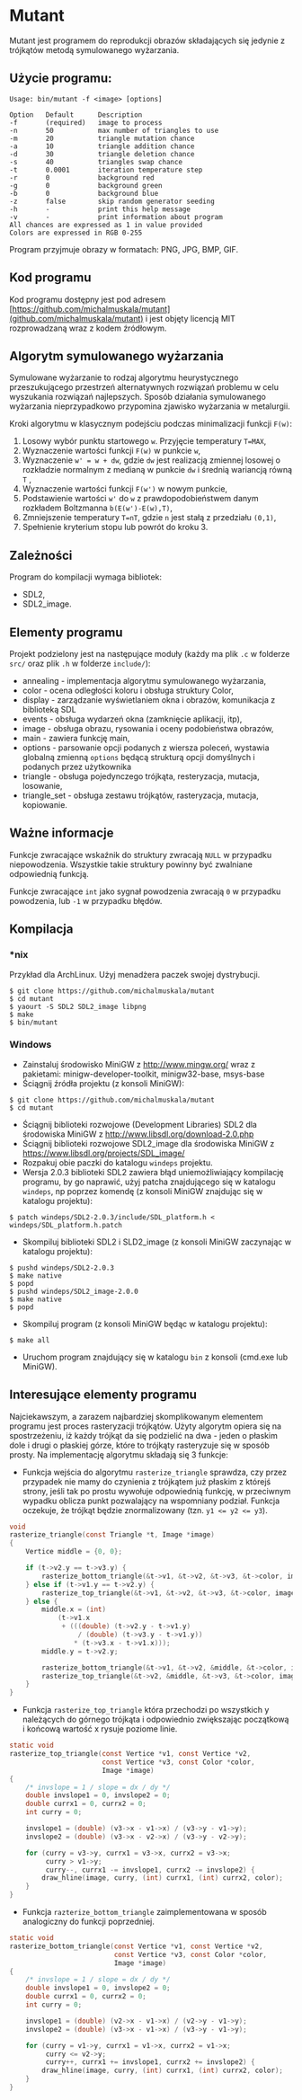 # Mutant

Mutant jest programem do reprodukcji obrazów składających się jedynie z trójkątów
metodą symulowanego wyżarzania.

## Użycie programu:
```
Usage: bin/mutant -f <image> [options]

Option   Default      Description
-f       (required)   image to process
-n       50           max number of triangles to use
-m       20           triangle mutation chance
-a       10           triangle addition chance
-d       30           triangle deletion chance
-s       40           triangles swap chance
-t       0.0001       iteration temperature step
-r       0            background red
-g       0            background green
-b       0            background blue
-z       false        skip random generator seeding
-h       -            print this help message
-v       -            print information about program
All chances are expressed as 1 in value provided
Colors are expressed in RGB 0-255
```

Program przyjmuje obrazy w formatach: PNG, JPG, BMP, GIF.

## Kod programu

Kod programu dostępny jest pod adresem
[https://github.com/michalmuskala/mutant](github.com/michalmuskala/mutant)
i jest objęty licencją MIT rozprowadzaną wraz z kodem źródłowym.

## Algorytm symulowanego wyżarzania

Symulowane wyżarzanie to rodzaj algorytmu heurystycznego przeszukującego
przestrzeń alternatywnych rozwiązań problemu w celu wyszukania rozwiązań
najlepszych. Sposób działania symulowanego wyżarzania nieprzypadkowo przypomina
zjawisko wyżarzania w metalurgii.

Kroki algorytmu w klasycznym podejściu podczas minimalizacji funkcji `F(w)`:

1. Losowy wybór punktu startowego `w`. Przyjęcie temperatury `T=MAX`,
2. Wyznaczenie wartości funkcji `F(w)` w punkcie `w`,
3. Wyznaczenie `w' = w + dw`, gdzie `dw` jest realizacją zmiennej losowej
o rozkładzie normalnym z medianą w punkcie `dw` i średnią wariancją równą `T` ,
4. Wyznaczenie wartości funkcji `F(w')` w nowym punkcie,
5. Podstawienie wartości `w'` do  `w` z prawdopodobieństwem danym rozkładem
Boltzmanna `b(E(w')-E(w),T)`,
6. Zmniejszenie temperatury `T=nT`, gdzie `n` jest stałą z przedziału `(0,1)`,
7. Spełnienie kryterium stopu lub powrót do kroku 3.


## Zależności

Program do kompilacji wymaga bibliotek:
* SDL2,
* SDL2_image.

## Elementy programu

Projekt podzielony jest na następujące moduły (każdy ma plik `.c` w folderze
`src/` oraz plik `.h` w folderze `include/`):
* annealing - implementacja algorytmu symulowanego wyżarzania,
* color - ocena odległości koloru i obsługa struktury Color,
* display - zarządzanie wyświetlaniem okna i obrazów, komunikacja z biblioteką SDL
* events - obsługa wydarzeń okna (zamknięcie aplikacji, itp),
* image - obsługa obrazu, rysowania i oceny podobieństwa obrazów,
* main - zawiera funkcję main,
* options - parsowanie opcji podanych z wiersza poleceń, wystawia globalną zmienną
`options` będącą strukturą opcji domyślnych i podanych przez użytkownika
* triangle - obsługa pojedynczego trójkąta, resteryzacja, mutacja, losowanie,
* triangle_set - obsługa zestawu trójkątów, rasteryzacja, mutacja, kopiowanie.

## Ważne informacje

Funkcje zwracające wskaźnik do struktury zwracają `NULL` w przypadku niepowodzenia.
Wszystkie takie struktury powinny być zwalniane odpowiednią funkcją.

Funkcje zwracające `int` jako sygnał powodzenia zwracają `0` w przypadku powodzenia,
lub `-1` w przypadku błędów.

## Kompilacja

### *nix
Przykład dla ArchLinux. Użyj menadżera paczek swojej dystrybucji.
```
$ git clone https://github.com/michalmuskala/mutant
$ cd mutant
$ yaourt -S SDL2 SDL2_image libpng
$ make
$ bin/mutant
```

### Windows
* Zainstaluj środowisko MiniGW z http://www.mingw.org/ wraz z pakietami:
minigw-developer-toolkit, minigw32-base, msys-base
* Ściągnij źródła projektu (z konsoli MiniGW):
```
$ git clone https://github.com/michalmuskala/mutant
$ cd mutant
```
* Ściągnij biblioteki rozwojowe (Development Libraries) SDL2 dla środowiska
MiniGW z http://www.libsdl.org/download-2.0.php
* Ściągnij biblioteki rozwojowe SDL2_image dla środowiska MiniGW
z https://www.libsdl.org/projects/SDL_image/
* Rozpakuj obie paczki do katalogu `windeps` projektu.
* Wersja 2.0.3 biblioteki SDL2 zawiera błąd uniemożliwiający kompilację programu, by go naprawić,
użyj patcha znajdującego się w katalogu `windeps`, np poprzez komendę
(z konsoli MiniGW znajdując się w katalogu projektu):
```
$ patch windeps/SDL2-2.0.3/include/SDL_platform.h < windeps/SDL_platform.h.patch
```
* Skompiluj biblioteki SDL2 i SLD2_image (z konsoli MiniGW zaczynając w katalogu projektu):
```
$ pushd windeps/SDL2-2.0.3
$ make native
$ popd
$ pushd windeps/SDL2_image-2.0.0
$ make native
$ popd
```
* Skompiluj program (z konsoli MiniGW będąc w katalogu projektu):
```
$ make all
```
* Uruchom program znajdujący się w katalogu `bin` z konsoli (cmd.exe lub MiniGW).

## Interesujące elementy programu

Najciekawszym, a zarazem najbardziej skomplikowanym elementem programu
jest proces rasteryzacji trójkątów. Użyty algorytm opiera się na
spostrzeżeniu, iż każdy trójkąt da się podzielić na dwa - jeden o płaskim
dole i drugi o płaskiej górze, które to trójkąty rasteryzuje się w sposób prosty.
Na implementację algorytmu składają się 3 funkcje:

* Funkcja wejścia do algorytmu `rasterize_triangle` sprawdza, czy przez przypadek
nie mamy do czynienia z trójkątem już płaskim z którejś strony, jeśli tak po prostu
wywołuje odpowiednią funkcję, w przeciwnym wypadku oblicza punkt pozwalający na
wspomniany podział. Funkcja oczekuje, że trójkąt będzie znormalizowany
(tzn. `y1 <= y2 <= y3`).
```c
void
rasterize_triangle(const Triangle *t, Image *image)
{
    Vertice middle = {0, 0};

    if (t->v2.y == t->v3.y) {
        rasterize_bottom_triangle(&t->v1, &t->v2, &t->v3, &t->color, image);
    } else if (t->v1.y == t->v2.y) {
        rasterize_top_triangle(&t->v1, &t->v2, &t->v3, &t->color, image);
    } else {
        middle.x = (int)
            (t->v1.x
             + (((double) (t->v2.y - t->v1.y)
                 / (double) (t->v3.y - t->v1.y))
                * (t->v3.x - t->v1.x)));
        middle.y = t->v2.y;

        rasterize_bottom_triangle(&t->v1, &t->v2, &middle, &t->color, image);
        rasterize_top_triangle(&t->v2, &middle, &t->v3, &t->color, image);
    }
}
```

* Funkcja `rasterize_top_triangle` która przechodzi po wszystkich y należących do
górnego trójkąta i odpowiednio zwiększając początkową i końcową wartość x rysuje
poziome linie.
```c
static void
rasterize_top_triangle(const Vertice *v1, const Vertice *v2,
                       const Vertice *v3, const Color *color,
                       Image *image)
{
    /* invslope = 1 / slope = dx / dy */
    double invslope1 = 0, invslope2 = 0;
    double currx1 = 0, currx2 = 0;
    int curry = 0;

    invslope1 = (double) (v3->x - v1->x) / (v3->y - v1->y);
    invslope2 = (double) (v3->x - v2->x) / (v3->y - v2->y);

    for (curry = v3->y, currx1 = v3->x, currx2 = v3->x;
         curry > v1->y;
         curry--, currx1 -= invslope1, currx2 -= invslope2) {
        draw_hline(image, curry, (int) currx1, (int) currx2, color);
    }
}
```

* Funkcja `razterize_bottom_triangle` zaimplementowana w sposób analogiczny
do funkcji poprzedniej.
```c
static void
rasterize_bottom_triangle(const Vertice *v1, const Vertice *v2,
                          const Vertice *v3, const Color *color,
                          Image *image)
{
    /* invslope = 1 / slope = dx / dy */
    double invslope1 = 0, invslope2 = 0;
    double currx1 = 0, currx2 = 0;
    int curry = 0;

    invslope1 = (double) (v2->x - v1->x) / (v2->y - v1->y);
    invslope2 = (double) (v3->x - v1->x) / (v3->y - v1->y);

    for (curry = v1->y, currx1 = v1->x, currx2 = v1->x;
         curry <= v2->y;
         curry++, currx1 += invslope1, currx2 += invslope2) {
        draw_hline(image, curry, (int) currx1, (int) currx2, color);
    }
}
```
